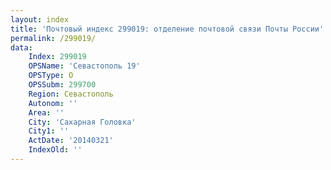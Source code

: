 ```yaml
---
layout: index
title: 'Почтовый индекс 299019: отделение почтовой связи Почты России'
permalink: /299019/
data:
    Index: 299019
    OPSName: 'Севастополь 19'
    OPSType: О
    OPSSubm: 299700
    Region: Севастополь
    Autonom: ''
    Area: ''
    City: 'Сахарная Головка'
    City1: ''
    ActDate: '20140321'
    IndexOld: ''
---
```


